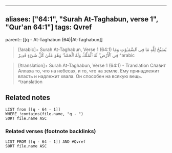 
---
aliases: ["64:1", "Surah At-Taghabun, verse 1", "Qur'an 64:1"]
tags: Qvref
---

parent:: [[q - At-Taghabun (64)|At-Taghabun]]

> [!arabic]+ Surah At-Taghabun, Verse 1 (64:1)
> <span class="quran-arabic"> يُسَبِّحُ لِلَّهِ مَا فِى ٱلسَّمَـٰوَٰتِ وَمَا فِى ٱلْأَرْضِ ۖ لَهُ ٱلْمُلْكُ وَلَهُ ٱلْحَمْدُ ۖ وَهُوَ عَلَىٰ كُلِّ شَىْءٍ قَدِيرٌ</span>
^arabic

> [!translation]+ Surah At-Taghabun, Verse 1 (64:1) - Translation
> Славит Аллаха то, что на небесах, и то, что на земле. Ему принадлежит власть и надлежит хвала. Он способен на всякую вещь.
^translation



## Related notes
```dataview
LIST from [[q - 64 - 1]]
WHERE !contains(file.name, "q - ")
SORT file.name ASC
```

### Related verses (footnote backlinks)
```dataview
LIST FROM [[q - 64 - 1]] AND #Qvref
SORT file.name ASC
```

